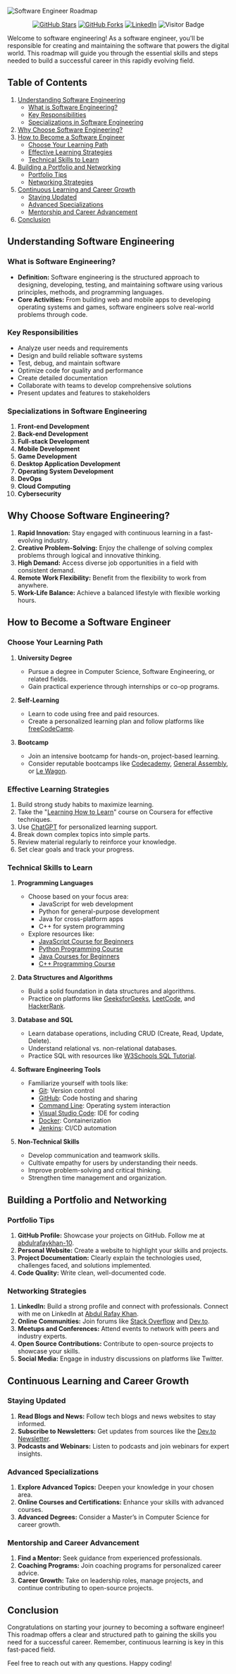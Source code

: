 ![Software Engineer Roadmap](https://github.com/abdulrafayKhan-10/Software-Engineer-Roadmap/blob/main/Black%20Gradient%20Minimalist%20Corporate%20Business%20Personal%20Profile%20New%20LinkedIn%20Banner%20(1).gif)

<div align="center">

[![GitHub Stars](https://img.shields.io/github/stars/abdulrafayKhan-10/Software-Engineer-Roadmap)](https://github.com/abdulrafayKhan-10/Software-Engineer-Roadmap)
[![GitHub Forks](https://img.shields.io/github/forks/abdulrafayKhan-10/Software-Engineer-Roadmap)](https://github.com/abdulrafayKhan-10/Software-Engineer-Roadmap)
[![LinkedIn](https://img.shields.io/badge/-LinkedIn-blue?style=flat-square&logo=linkedin&logoColor=white&link=https://linkedin.com/in/abdul-rafay-khan-88aa0b24a)](https://linkedin.com/in/abdul-rafay-khan-88aa0b24a)
![Visitor Badge](https://visitor-badge.laobi.icu/badge?page_id=abdulrafaykhan-10.Software-Engineer-Roadmap)

</div>

Welcome to software engineering! As a software engineer, you'll be responsible for creating and maintaining the software that powers the digital world. This roadmap will guide you through the essential skills and steps needed to build a successful career in this rapidly evolving field.

## Table of Contents
1. [Understanding Software Engineering](#understanding-software-engineering)
   - [What is Software Engineering?](#what-is-software-engineering)
   - [Key Responsibilities](#key-responsibilities)
   - [Specializations in Software Engineering](#specializations-in-software-engineering)
2. [Why Choose Software Engineering?](#why-choose-software-engineering)
3. [How to Become a Software Engineer](#how-to-become-a-software-engineer)
   - [Choose Your Learning Path](#choose-your-learning-path)
   - [Effective Learning Strategies](#effective-learning-strategies)
   - [Technical Skills to Learn](#technical-skills-to-learn)
4. [Building a Portfolio and Networking](#building-a-portfolio-and-networking)
   - [Portfolio Tips](#portfolio-tips)
   - [Networking Strategies](#networking-strategies)
5. [Continuous Learning and Career Growth](#continuous-learning-and-career-growth)
   - [Staying Updated](#staying-updated)
   - [Advanced Specializations](#advanced-specializations)
   - [Mentorship and Career Advancement](#mentorship-and-career-advancement)
6. [Conclusion](#conclusion)

## Understanding Software Engineering

### What is Software Engineering?
- **Definition:** Software engineering is the structured approach to designing, developing, testing, and maintaining software using various principles, methods, and programming languages.
- **Core Activities:** From building web and mobile apps to developing operating systems and games, software engineers solve real-world problems through code.

### Key Responsibilities
- Analyze user needs and requirements
- Design and build reliable software systems
- Test, debug, and maintain software
- Optimize code for quality and performance
- Create detailed documentation
- Collaborate with teams to develop comprehensive solutions
- Present updates and features to stakeholders

### Specializations in Software Engineering
1. **Front-end Development**
2. **Back-end Development**
3. **Full-stack Development**
4. **Mobile Development**
5. **Game Development**
6. **Desktop Application Development**
7. **Operating System Development**
8. **DevOps**
9. **Cloud Computing**
10. **Cybersecurity**

## Why Choose Software Engineering?

1. **Rapid Innovation:** Stay engaged with continuous learning in a fast-evolving industry.
2. **Creative Problem-Solving:** Enjoy the challenge of solving complex problems through logical and innovative thinking.
3. **High Demand:** Access diverse job opportunities in a field with consistent demand.
4. **Remote Work Flexibility:** Benefit from the flexibility to work from anywhere.
5. **Work-Life Balance:** Achieve a balanced lifestyle with flexible working hours.

## How to Become a Software Engineer

### Choose Your Learning Path
1. **University Degree**
   - Pursue a degree in Computer Science, Software Engineering, or related fields.
   - Gain practical experience through internships or co-op programs.

2. **Self-Learning**
   - Learn to code using free and paid resources.
   - Create a personalized learning plan and follow platforms like [freeCodeCamp](https://www.freecodecamp.org/).

3. **Bootcamp**
   - Join an intensive bootcamp for hands-on, project-based learning.
   - Consider reputable bootcamps like [Codecademy](https://www.codecademy.com/), [General Assembly](https://generalassemb.ly/), or [Le Wagon](https://www.lewagon.com/).

### Effective Learning Strategies
1. Build strong study habits to maximize learning.
2. Take the "[Learning How to Learn](https://www.coursera.org/learn/learning-how-to-learn)" course on Coursera for effective techniques.
3. Use [ChatGPT](https://chat.openai.com) for personalized learning support.
4. Break down complex topics into simple parts.
5. Review material regularly to reinforce your knowledge.
6. Set clear goals and track your progress.

### Technical Skills to Learn
1. **Programming Languages**
   - Choose based on your focus area:
     - JavaScript for web development
     - Python for general-purpose development
     - Java for cross-platform apps
     - C++ for system programming
   - Explore resources like:
     - [JavaScript Course for Beginners](https://www.youtube.com/watch?v=PkZNo7MFNFg)
     - [Python Programming Course](https://www.w3schools.com/python/)
     - [Java Courses for Beginners](https://www.codecademy.com/learn/learn-java)
     - [C++ Programming Course](https://www.youtube.com/watch?v=vLnPwxZdW4Y)

2. **Data Structures and Algorithms**
   - Build a solid foundation in data structures and algorithms.
   - Practice on platforms like [GeeksforGeeks](https://www.geeksforgeeks.org/), [LeetCode](https://leetcode.com/), and [HackerRank](https://www.hackerrank.com/).

3. **Database and SQL**
   - Learn database operations, including CRUD (Create, Read, Update, Delete).
   - Understand relational vs. non-relational databases.
   - Practice SQL with resources like [W3Schools SQL Tutorial](https://www.w3schools.com/sql/).

4. **Software Engineering Tools**
   - Familiarize yourself with tools like:
     - [Git](https://git-scm.com/): Version control
     - [GitHub](https://github.com/): Code hosting and sharing
     - [Command Line](https://www.codecademy.com/learn/learn-the-command-line): Operating system interaction
     - [Visual Studio Code](https://code.visualstudio.com/): IDE for coding
     - [Docker](https://www.docker.com/): Containerization
     - [Jenkins](https://www.jenkins.io/): CI/CD automation

5. **Non-Technical Skills**
   - Develop communication and teamwork skills.
   - Cultivate empathy for users by understanding their needs.
   - Improve problem-solving and critical thinking.
   - Strengthen time management and organization.

## Building a Portfolio and Networking

### Portfolio Tips
1. **GitHub Profile:** Showcase your projects on GitHub. Follow me at [abdulrafaykhan-10](https://github.com/abdulrafaykhan-10).
2. **Personal Website:** Create a website to highlight your skills and projects.
3. **Project Documentation:** Clearly explain the technologies used, challenges faced, and solutions implemented.
4. **Code Quality:** Write clean, well-documented code.

### Networking Strategies
1. **LinkedIn:** Build a strong profile and connect with professionals. Connect with me on LinkedIn at [Abdul Rafay Khan](https://linkedin.com/in/abdul-rafay-khan-88aa0b24a).
2. **Online Communities:** Join forums like [Stack Overflow](https://stackoverflow.com/) and [Dev.to](https://dev.to/).
3. **Meetups and Conferences:** Attend events to network with peers and industry experts.
4. **Open Source Contributions:** Contribute to open-source projects to showcase your skills.
5. **Social Media:** Engage in industry discussions on platforms like Twitter.

## Continuous Learning and Career Growth

### Staying Updated
1. **Read Blogs and News:** Follow tech blogs and news websites to stay informed.
2. **Subscribe to Newsletters:** Get updates from sources like the [Dev.to Newsletter](https://dev.to/newsletter).
3. **Podcasts and Webinars:** Listen to podcasts and join webinars for expert insights.

### Advanced Specializations
1. **Explore Advanced Topics:** Deepen your knowledge in your chosen area.
2. **Online Courses and Certifications:** Enhance your skills with advanced courses.
3. **Advanced Degrees:** Consider a Master’s in Computer Science for career growth.

### Mentorship and Career Advancement
1. **Find a Mentor:** Seek guidance from experienced professionals.
2. **Coaching Programs:** Join coaching programs for personalized career advice.
3. **Career Growth:** Take on leadership roles, manage projects, and continue contributing to open-source projects.

## Conclusion

Congratulations on starting your journey to becoming a software engineer! This roadmap offers a clear and structured path to gaining the skills you need for a successful career. Remember, continuous learning is key in this fast-paced field.

Feel free to reach out with any questions. Happy coding!
